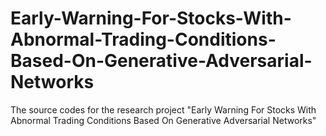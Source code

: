 # Early-Warning-For-Stocks-With-Abnormal-Trading-Conditions-Based-On-Generative-Adversarial-Networks
The source codes for the research project "Early Warning For Stocks With Abnormal Trading Conditions Based On Generative Adversarial Networks"
